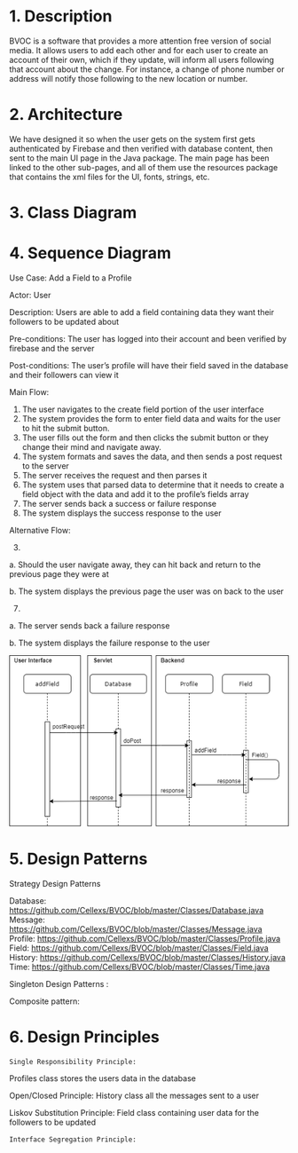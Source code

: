 # 1. Description
BVOC is a software that provides a more attention free version of social media. It allows users to add each other and for each user to create an account of their own, which if they update, will inform all users following that account about the change. For instance, a change of phone number or address will notify those
following to the new location or number.

# 2. Architecture

We have designed it so when the user gets on the system first gets authenticated by Firebase and then verified with database content, then sent to the main UI page in the Java package. The main page has been linked to the other sub-pages, and all of them use the resources package that contains the xml files for the UI, fonts, strings, etc.

# 3. Class Diagram

# 4. Sequence Diagram
Use Case: Add a Field to a Profile

Actor: User

Description: Users are able to add a field containing data they want their followers to be updated about

Pre-conditions: The user has logged into their account and been verified by firebase and the server

Post-conditions: The user’s profile will have their field saved in the database and their followers can view it

Main Flow:
1. The user navigates to the create field portion of the user interface
2. The system provides the form to enter field data and waits for the user to hit the submit button.
3. The user fills out the form and then clicks the submit button or they change their mind and navigate away.
4. The system formats and saves the data, and then sends a post request to the server
5. The server receives the request and then parses it
6. The system uses that parsed data to determine that it needs to create a field object with the data and add it to the profile’s fields array
7. The server sends back a success or failure response
8. The system displays the success response to the user

Alternative Flow:

3.

a. Should the user navigate away, they can hit back and return to the previous page they were at

b. The system displays the previous page the user was on back to the user

7.

a. The server sends back a failure response

b. The system displays the failure response to the user

![Sequence Diagram](https://github.com/Cellexs/BVOC/blob/master/Pictures/D5_Seq.PNG)

# 5. Design Patterns 
Strategy Design Patterns 


Database: https://github.com/Cellexs/BVOC/blob/master/Classes/Database.java
Message: https://github.com/Cellexs/BVOC/blob/master/Classes/Message.java
Profile: https://github.com/Cellexs/BVOC/blob/master/Classes/Profile.java
Field: https://github.com/Cellexs/BVOC/blob/master/Classes/Field.java
History: https://github.com/Cellexs/BVOC/blob/master/Classes/History.java
Time: https://github.com/Cellexs/BVOC/blob/master/Classes/Time.java






 Singleton Design Patterns : 





Composite pattern: 


# 6. Design Principles
	Single Responsibility Principle: 
Profiles class stores the users data in the database 

Open/Closed Principle:
History class all the messages sent to a user

Liskov Substitution Principle: 
Field class containing user data for the followers to be updated

	Interface Segregation Principle:


